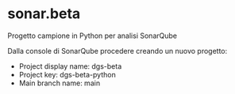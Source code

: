 # sonar.beta
Progetto campione in Python per analisi SonarQube

Dalla console di SonarQube procedere creando un nuovo progetto:
- Project display name: dgs-beta
- Project key: dgs-beta-python
- Main branch name: main
